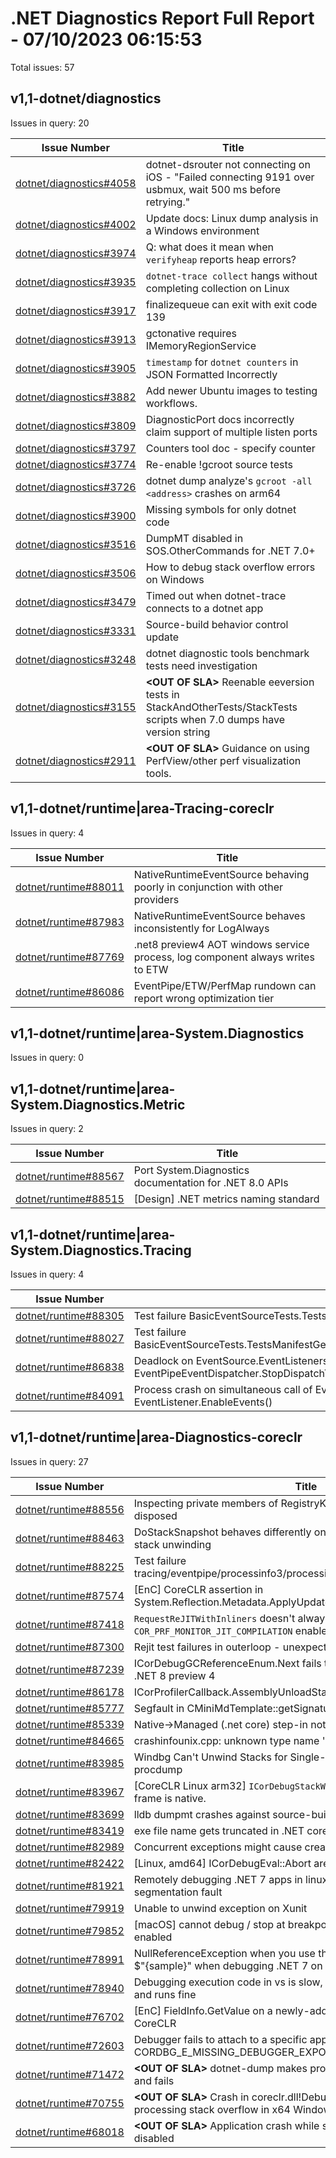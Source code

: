 # .NET Diagnostics Report Full Report - 07/10/2023 06:15:53

Total issues: 57

## v1,1-dotnet/diagnostics

Issues in query: 20

| **Issue Number** | **Title** |
| :--------------: | --------- |
| [dotnet/diagnostics#4058](https://github.com/dotnet/diagnostics/issues/4058) | dotnet-dsrouter not connecting on iOS - "Failed connecting 9191 over usbmux, wait 500 ms before retrying." |
| [dotnet/diagnostics#4002](https://github.com/dotnet/diagnostics/issues/4002) | Update docs: Linux dump analysis in a Windows environment |
| [dotnet/diagnostics#3974](https://github.com/dotnet/diagnostics/issues/3974) | Q: what does it mean when `verifyheap` reports heap errors? |
| [dotnet/diagnostics#3935](https://github.com/dotnet/diagnostics/issues/3935) | `dotnet-trace collect` hangs without completing collection on Linux |
| [dotnet/diagnostics#3917](https://github.com/dotnet/diagnostics/issues/3917) | finalizequeue can exit with exit code 139 |
| [dotnet/diagnostics#3913](https://github.com/dotnet/diagnostics/issues/3913) | gctonative requires IMemoryRegionService |
| [dotnet/diagnostics#3905](https://github.com/dotnet/diagnostics/issues/3905) | `timestamp` for `dotnet counters` in JSON Formatted Incorrectly |
| [dotnet/diagnostics#3882](https://github.com/dotnet/diagnostics/issues/3882) | Add newer Ubuntu images to testing workflows. |
| [dotnet/diagnostics#3809](https://github.com/dotnet/diagnostics/issues/3809) | DiagnosticPort docs incorrectly claim support of multiple listen ports |
| [dotnet/diagnostics#3797](https://github.com/dotnet/diagnostics/issues/3797) | Counters tool doc - specify counter |
| [dotnet/diagnostics#3774](https://github.com/dotnet/diagnostics/issues/3774) | Re-enable !gcroot source tests |
| [dotnet/diagnostics#3726](https://github.com/dotnet/diagnostics/issues/3726) | dotnet dump analyze's `gcroot -all <address>` crashes on arm64 |
| [dotnet/diagnostics#3900](https://github.com/dotnet/diagnostics/issues/3900) | Missing symbols for only dotnet code |
| [dotnet/diagnostics#3516](https://github.com/dotnet/diagnostics/issues/3516) | DumpMT disabled in SOS.OtherCommands for .NET 7.0+ |
| [dotnet/diagnostics#3506](https://github.com/dotnet/diagnostics/issues/3506) | How to debug stack overflow errors on Windows |
| [dotnet/diagnostics#3479](https://github.com/dotnet/diagnostics/issues/3479) | Timed out when dotnet-trace connects to a dotnet app |
| [dotnet/diagnostics#3331](https://github.com/dotnet/diagnostics/issues/3331) | Source-build behavior control update |
| [dotnet/diagnostics#3248](https://github.com/dotnet/diagnostics/issues/3248) | dotnet diagnostic tools benchmark tests need investigation |
| [dotnet/diagnostics#3155](https://github.com/dotnet/diagnostics/issues/3155) | **\<OUT OF SLA\>** Reenable eeversion tests in StackAndOtherTests/StackTests scripts when 7.0 dumps have version string |
| [dotnet/diagnostics#2911](https://github.com/dotnet/diagnostics/issues/2911) | **\<OUT OF SLA\>** Guidance on using PerfView/other perf visualization tools. |

## v1,1-dotnet/runtime|area-Tracing-coreclr

Issues in query: 4

| **Issue Number** | **Title** |
| :--------------: | --------- |
| [dotnet/runtime#88011](https://github.com/dotnet/runtime/issues/88011) | NativeRuntimeEventSource behaving poorly in conjunction with other providers |
| [dotnet/runtime#87983](https://github.com/dotnet/runtime/issues/87983) | NativeRuntimeEventSource behaves inconsistently for LogAlways |
| [dotnet/runtime#87769](https://github.com/dotnet/runtime/issues/87769) | .net8 preview4 AOT windows service process, log component always writes to ETW |
| [dotnet/runtime#86086](https://github.com/dotnet/runtime/issues/86086) | EventPipe/ETW/PerfMap rundown can report wrong optimization tier |

## v1,1-dotnet/runtime|area-System.Diagnostics

Issues in query: 0

## v1,1-dotnet/runtime|area-System.Diagnostics.Metric

Issues in query: 2

| **Issue Number** | **Title** |
| :--------------: | --------- |
| [dotnet/runtime#88567](https://github.com/dotnet/runtime/issues/88567) | Port System.Diagnostics documentation for .NET 8.0 APIs |
| [dotnet/runtime#88515](https://github.com/dotnet/runtime/issues/88515) | [Design] .NET metrics naming standard |

## v1,1-dotnet/runtime|area-System.Diagnostics.Tracing

Issues in query: 4

| **Issue Number** | **Title** |
| :--------------: | --------- |
| [dotnet/runtime#88305](https://github.com/dotnet/runtime/issues/88305) | Test failure BasicEventSourceTests.TestsWrite.Test_Write_T_ETW |
| [dotnet/runtime#88027](https://github.com/dotnet/runtime/issues/88027) | Test failure BasicEventSourceTests.TestsManifestGeneration.Test_EventSource_EtwManifestGenerationRollover |
| [dotnet/runtime#86838](https://github.com/dotnet/runtime/issues/86838) | Deadlock on EventSource.EventListenersLock between EventPipeEventDispatcher.StopDispatchTask() and EventSource.Initialize() |
| [dotnet/runtime#84091](https://github.com/dotnet/runtime/issues/84091) | Process crash on simultaneous call of EventListener.DisposeOnShutdown() and EventListener.EnableEvents() |

## v1,1-dotnet/runtime|area-Diagnostics-coreclr

Issues in query: 27

| **Issue Number** | **Title** |
| :--------------: | --------- |
| [dotnet/runtime#88556](https://github.com/dotnet/runtime/issues/88556) | Inspecting private members of RegistryKey in debugger causes it to be disposed |
| [dotnet/runtime#88463](https://github.com/dotnet/runtime/issues/88463) | DoStackSnapshot behaves differently on Windows x86 and x64 WRT stack unwinding |
| [dotnet/runtime#88225](https://github.com/dotnet/runtime/issues/88225) | Test failure tracing/eventpipe/processinfo3/processinfo3/processinfo3.sh |
| [dotnet/runtime#87574](https://github.com/dotnet/runtime/issues/87574) | [EnC] CoreCLR assertion in System.Reflection.Metadata.ApplyUpdateTest.TestGenericAddStaticField |
| [dotnet/runtime#87418](https://github.com/dotnet/runtime/issues/87418) | `RequestReJITWithInliners` doesn't always trigger a rejit without `COR_PRF_MONITOR_JIT_COMPILATION` enabled |
| [dotnet/runtime#87300](https://github.com/dotnet/runtime/issues/87300) | Rejit test failures in outerloop - unexpected counts |
| [dotnet/runtime#87239](https://github.com/dotnet/runtime/issues/87239) | ICorDebugGCReferenceEnum.Next fails to return stack references in .NET 8 preview 4 |
| [dotnet/runtime#86178](https://github.com/dotnet/runtime/issues/86178) | ICorProfilerCallback.AssemblyUnloadStarted is never called |
| [dotnet/runtime#85777](https://github.com/dotnet/runtime/issues/85777) | Segfault in CMiniMdTemplate<CMiniMdRW>::getSignatureOfMemberRef |
| [dotnet/runtime#85339](https://github.com/dotnet/runtime/issues/85339) | Native->Managed (.net core) step-in not working in Visual Studio |
| [dotnet/runtime#84665](https://github.com/dotnet/runtime/issues/84665) | crashinfounix.cpp: unknown type name 'off64_t' on Alpine Linux |
| [dotnet/runtime#83985](https://github.com/dotnet/runtime/issues/83985) | Windbg Can't Unwind Stacks for Single-File Dumps Captured with procdump |
| [dotnet/runtime#83967](https://github.com/dotnet/runtime/issues/83967) | [CoreCLR Linux arm32] `ICorDebugStackWalk` works wrong in case top frame is native. |
| [dotnet/runtime#83699](https://github.com/dotnet/runtime/issues/83699) | lldb dumpmt crashes against source-built .NET 7 on Fedora 37 |
| [dotnet/runtime#83419](https://github.com/dotnet/runtime/issues/83419) | exe file name gets truncated in .NET core mini dump name |
| [dotnet/runtime#82989](https://github.com/dotnet/runtime/issues/82989) | Concurrent exceptions might cause createdump to fail |
| [dotnet/runtime#82422](https://github.com/dotnet/runtime/issues/82422) | [Linux, amd64] ICorDebugEval::Abort are broken. |
| [dotnet/runtime#81921](https://github.com/dotnet/runtime/issues/81921) | Remotely debugging .NET 7 apps in linux-arm environments causes segmentation fault |
| [dotnet/runtime#79919](https://github.com/dotnet/runtime/issues/79919) | Unable to unwind exception on Xunit |
| [dotnet/runtime#79852](https://github.com/dotnet/runtime/issues/79852) | [macOS] cannot debug / stop at breakpoints when app sandbox is enabled |
| [dotnet/runtime#78991](https://github.com/dotnet/runtime/issues/78991) | NullReferenceException when you use the short format of string.format $"{sample}" when debugging .NET 7 on x64 macOS |
| [dotnet/runtime#78940](https://github.com/dotnet/runtime/issues/78940) | Debugging execution code in vs is slow, but the program is compiled and runs fine |
| [dotnet/runtime#76702](https://github.com/dotnet/runtime/issues/76702) | [EnC] FieldInfo.GetValue on a newly-added ValueType field crashes CoreCLR |
| [dotnet/runtime#72603](https://github.com/dotnet/runtime/issues/72603) | Debugger fails to attach to a specific application with CORDBG_E_MISSING_DEBUGGER_EXPORTS on macOS. |
| [dotnet/runtime#71472](https://github.com/dotnet/runtime/issues/71472) | **\<OUT OF SLA\>** dotnet-dump makes process to double its used memory and fails |
| [dotnet/runtime#70755](https://github.com/dotnet/runtime/issues/70755) | **\<OUT OF SLA\>** Crash in coreclr.dll!Debugger::SendException while processing stack overflow in x64 Windows |
| [dotnet/runtime#68018](https://github.com/dotnet/runtime/issues/68018) | **\<OUT OF SLA\>** Application crash while stepping into if 'justMyCode' is disabled |

